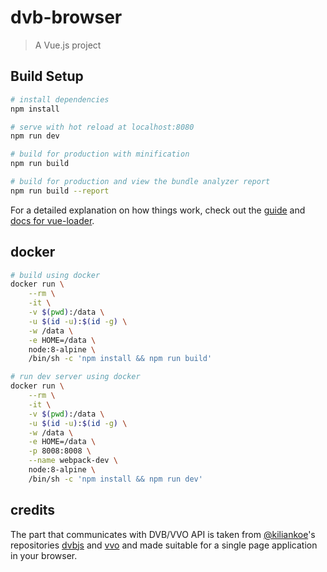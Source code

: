# dvb-browser

> A Vue.js project

## Build Setup

``` bash
# install dependencies
npm install

# serve with hot reload at localhost:8080
npm run dev

# build for production with minification
npm run build

# build for production and view the bundle analyzer report
npm run build --report
```

For a detailed explanation on how things work, check out the [guide](http://vuejs-templates.github.io/webpack/) and [docs for vue-loader](http://vuejs.github.io/vue-loader).


docker
------

```bash
# build using docker
docker run \
    --rm \
    -it \
    -v $(pwd):/data \
    -u $(id -u):$(id -g) \
    -w /data \
    -e HOME=/data \
    node:8-alpine \
    /bin/sh -c 'npm install && npm run build'

# run dev server using docker
docker run \
    --rm \
    -it \
    -v $(pwd):/data \
    -u $(id -u):$(id -g) \
    -w /data \
    -e HOME=/data \
    -p 8008:8008 \
    --name webpack-dev \
    node:8-alpine \
    /bin/sh -c 'npm install && npm run dev'
```


credits
-------

The part that communicates with DVB/VVO API is taken from [@kiliankoe](https://github.com/kiliankoe)'s
repositories [dvbjs](https://github.com/kiliankoe/dvbjs) and [vvo](https://github.com/kiliankoe/vvo)
and made suitable for a single page application in your browser.
